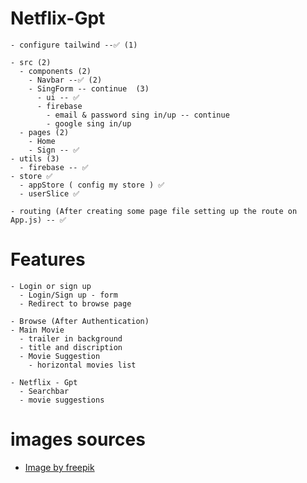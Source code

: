 # Netflix-Gpt

    - configure tailwind --✅ (1)

    - src (2)
      - components (2)
        - Navbar --✅ (2)
        - SingForm -- continue  (3)
          - ui -- ✅
          - firebase
            - email & password sing in/up -- continue
            - google sing in/up
      - pages (2)
        - Home
        - Sign -- ✅
    - utils (3)
      - firebase -- ✅
    - store ✅
      - appStore ( config my store ) ✅
      - userSlice ✅

    - routing (After creating some page file setting up the route on App.js) -- ✅

# Features

    - Login or sign up
      - Login/Sign up - form
      - Redirect to browse page

    - Browse (After Authentication)
    - Main Movie
      - trailer in background
      - title and discription
      - Movie Suggestion
        - horizontal movies list

    - Netflix - Gpt
      - Searchbar
      - movie suggestions

# images sources

- <a href="https://www.freepik.com/free-vector/person-relaxing-home_6527965.htm#from_view=detail_alsolike">Image by freepik</a>
